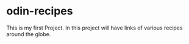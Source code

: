 # odin-recipes
This is my first Project.
In this project will have links of various recipes around the globe.